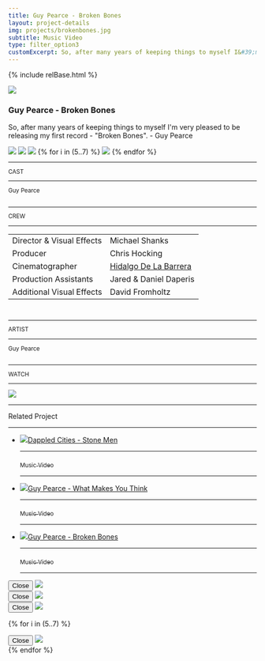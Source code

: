 ```yaml
---
title: Guy Pearce - Broken Bones
layout: project-details
img: projects/brokenbones.jpg
subtitle: Music Video
type: filter_option3
customExcerpt: So, after many years of keeping things to myself I&#39;m very pleased to be releasing my first record - "Broken Bones". - Guy Pearce
---
```


{% include relBase.html %}

 <div id="heroImage">
        <img src="{{ relBase }}img/gallery/brokenbones2.png"></div>
 <section id="details">
    <article><span id="main-detail">
      <h1>Guy Pearce - Broken Bones</h1><p>So, after many years of keeping things to myself I&#39;m very pleased to be releasing my first record - "Broken Bones". - Guy Pearce</p>      
<div id="gallery">
        <img src="{{ relBase }}img/gallery/brokenbones4.jpg" id="img2" data-hystmodal="#myModal4">
        <img src="{{ relBase }}img/gallery/brokenbones3.jpg" id="img3" data-hystmodal="#myModal3">
        <img src="{{ relBase }}img/gallery/brokenbones1.jpg" data-hystmodal="#myModal1">
        {% for i in (5..7) %}
        <img src="{{ relBase }}img/gallery/brokenbones{{ i }}.jpg" data-hystmodal="#myModal{{ i }}">
        {% endfor %}
      </div></span>
      <sub>
        <hr>CAST
        <hr>
        Guy Pearce<br>
        <br>
        <hr>CREW
        <hr><table><tr><td>
        Director & Visual Effects</td><td>Michael Shanks</td></tr><tr><td>
Producer</td><td>Chris Hocking</td></tr><tr><td>
Cinematographer</td><td><a href="http://benjaminhidalgob.com/" rel="noopener noreferrer"  target="_blank">Hidalgo De La Barrera</a> </td></tr><tr><td>
Production Assistants</td><td>Jared & Daniel Daperis</td></tr><tr><td>
Additional Visual Effects</td><td>David Fromholtz</td></tr></table>
        <br>
        <hr>ARTIST
        <hr>
        Guy Pearce<br><br>
        <hr>WATCH
        <hr>
        <a href="https://www.youtube.com/watch?v=s5I62aD6qsE" target="_blank"><img src="{{ relBase }}img/social/youtube.svg" class="youtube"></a>
      </sub>
    </article>
    <div id="related">
      <hr>
      Related Project
      <hr>
      <ul>
        <li><a href="../dappled-cities-stone-men/"><img src="{{ relBase }}img/projects/stonemen.jpg">Dappled Cities - Stone Men
          <hr><sub>Music Video</sub>
          <hr></a>
        </li>
        <li><a href="../guy-pearce-what-makes-you-think/"><img src="{{ relBase }}img/projects/wmyt.jpg">Guy Pearce - What Makes You Think
          <hr><sub>Music Video</sub>
          <hr></a>
        </li>
        <li><a href="../guy-pearce-broken-bones/"><img src="{{ relBase }}img/projects/brokenbones.jpg">Guy Pearce - Broken Bones
          <hr><sub>Music Video</sub>
          <hr></a>
        </li>
      </ul>
    </div>
  </section>

<div class="hystmodal" id="myModal3" aria-hidden="true">
    <div class="hystmodal__wrap">
        <div class="hystmodal__window" role="dialog" aria-modal="true">
            <button data-hystclose class="hystmodal__close">Close</button>
            <!-- You modal HTML markup -->
        <img src="{{ relBase }}img/gallery/brokenbones3.jpg" id="img3">
        </div>
    </div>
</div>
<div class="hystmodal" id="myModal4" aria-hidden="true">
    <div class="hystmodal__wrap">
        <div class="hystmodal__window" role="dialog" aria-modal="true">
            <button data-hystclose class="hystmodal__close">Close</button>
            <!-- You modal HTML markup -->
        <img src="{{ relBase }}img/gallery/brokenbones4.jpg" id="img4">
        </div>
    </div>
</div>
<div class="hystmodal" id="myModal1" aria-hidden="true">
    <div class="hystmodal__wrap">
        <div class="hystmodal__window" role="dialog" aria-modal="true">
            <button data-hystclose class="hystmodal__close">Close</button>
            <!-- You modal HTML markup -->
        <img src="{{ relBase }}img/gallery/brokenbones1.jpg" id="img41">
        </div>
    </div>
</div>

{% for i in (5..7) %}
<div class="hystmodal" id="myModal{{ i }}" aria-hidden="true">
    <div class="hystmodal__wrap">
        <div class="hystmodal__window" role="dialog" aria-modal="true">
            <button data-hystclose class="hystmodal__close">Close</button>
            <!-- Your modal HTML markup -->
            <img src="{{ relBase }}img/gallery/brokenbones{{ i }}.jpg">
        </div>
    </div>
</div>
{% endfor %}

  <div id="gradient"></div>
